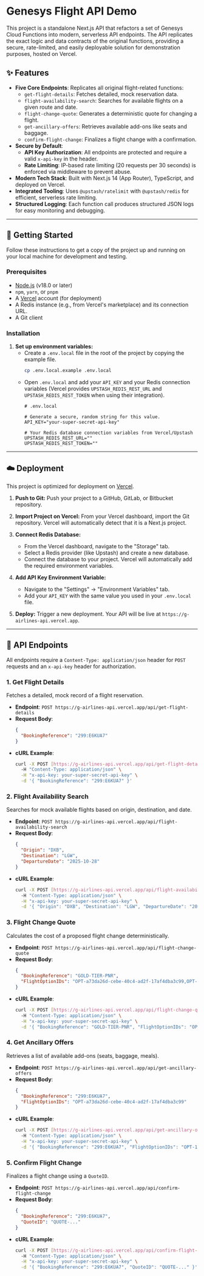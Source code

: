 # Genesys Flight API Demo

This project is a standalone Next.js API that refactors a set of Genesys Cloud Functions into modern, serverless API endpoints. The API replicates the exact logic and data contracts of the original functions, providing a secure, rate-limited, and easily deployable solution for demonstration purposes, hosted on Vercel.

## ✨ Features

- **Five Core Endpoints**: Replicates all original flight-related functions:
  - `get-flight-details`: Fetches detailed, mock reservation data.
  - `flight-availability-search`: Searches for available flights on a given route and date.
  - `flight-change-quote`: Generates a deterministic quote for changing a flight.
  - `get-ancillary-offers`: Retrieves available add-ons like seats and baggage.
  - `confirm-flight-change`: Finalizes a flight change with a confirmation.
- **Secure by Default**:
  - **API Key Authorization**: All endpoints are protected and require a valid `x-api-key` in the header.
  - **Rate Limiting**: IP-based rate limiting (20 requests per 30 seconds) is enforced via middleware to prevent abuse.
- **Modern Tech Stack**: Built with Next.js 14 (App Router), TypeScript, and deployed on Vercel.
- **Integrated Tooling**: Uses `@upstash/ratelimit` with `@upstash/redis` for efficient, serverless rate limiting.
- **Structured Logging**: Each function call produces structured JSON logs for easy monitoring and debugging.

---

## 🚀 Getting Started

Follow these instructions to get a copy of the project up and running on your local machine for development and testing.

### Prerequisites

- [Node.js](https://nodejs.org/en/) (v18.0 or later)
- `npm`, `yarn`, or `pnpm`
- A [Vercel](https://vercel.com) account (for deployment)
- A Redis instance (e.g., from Vercel's marketplace) and its connection URL.
- A Git client

### Installation

1.  **Set up environment variables:**
    -   Create a `.env.local` file in the root of the project by copying the example file.
        ```bash
        cp .env.local.example .env.local
        ```
    -   Open `.env.local` and add your `API_KEY` and your Redis connection variables (Vercel provides `UPSTASH_REDIS_REST_URL` and `UPSTASH_REDIS_REST_TOKEN` when using their integration).
        ```
        # .env.local

        # Generate a secure, random string for this value.
        API_KEY="your-super-secret-api-key"

        # Your Redis database connection variables from Vercel/Upstash
        UPSTASH_REDIS_REST_URL=""
        UPSTASH_REDIS_REST_TOKEN=""
        ```

---

## ☁️ Deployment

This project is optimized for deployment on [Vercel](https://vercel.com).

1.  **Push to Git:** Push your project to a GitHub, GitLab, or Bitbucket repository.

2.  **Import Project on Vercel:** From your Vercel dashboard, import the Git repository. Vercel will automatically detect that it is a Next.js project.

3.  **Connect Redis Database:**
    -   From the Vercel dashboard, navigate to the "Storage" tab.
    -   Select a Redis provider (like Upstash) and create a new database.
    -   Connect the database to your project. Vercel will automatically add the required environment variables.

4.  **Add API Key Environment Variable:**
    -   Navigate to the "Settings" -> "Environment Variables" tab.
    -   Add your `API_KEY` with the same value you used in your `.env.local` file.

5.  **Deploy:** Trigger a new deployment. Your API will be live at `https://g-airlines-api.vercel.app`.

---

## 🔑 API Endpoints

All endpoints require a `Content-Type: application/json` header for `POST` requests and an `x-api-key` header for authorization.

### 1. Get Flight Details

Fetches a detailed, mock record of a flight reservation.

-   **Endpoint**: `POST https://g-airlines-api.vercel.app/api/get-flight-details`
-   **Request Body**:
    ```json
    {
      "BookingReference": "299:E6KUA7"
    }
    ```
-   **cURL Example**:
    ```bash
    curl -X POST [https://g-airlines-api.vercel.app/api/get-flight-details](https://g-airlines-api.vercel.app/api/get-flight-details) \
      -H "Content-Type: application/json" \
      -H "x-api-key: your-super-secret-api-key" \
      -d '{ "BookingReference": "299:E6KUA7" }'
    ```

### 2. Flight Availability Search

Searches for mock available flights based on origin, destination, and date.

-   **Endpoint**: `POST https://g-airlines-api.vercel.app/api/flight-availability-search`
-   **Request Body**:
    ```json
    {
      "Origin": "DXB",
      "Destination": "LGW",
      "DepartureDate": "2025-10-28"
    }
    ```
-   **cURL Example**:
    ```bash
    curl -X POST [https://g-airlines-api.vercel.app/api/flight-availability-search](https://g-airlines-api.vercel.app/api/flight-availability-search) \
      -H "Content-Type: application/json" \
      -H "x-api-key: your-super-secret-api-key" \
      -d '{ "Origin": "DXB", "Destination": "LGW", "DepartureDate": "2025-10-28" }'
    ```

### 3. Flight Change Quote

Calculates the cost of a proposed flight change deterministically.

-   **Endpoint**: `POST https://g-airlines-api.vercel.app/api/flight-change-quote`
-   **Request Body**:
    ```json
    {
      "BookingReference": "GOLD-TIER-PNR",
      "FlightOptionIDs": "OPT-a73da26d-cebe-40c4-ad2f-17af4dba3c99,OPT-39464896-990d-422b-b5aa-a587f80ea87a"
    }
    ```
-   **cURL Example**:
    ```bash
    curl -X POST [https://g-airlines-api.vercel.app/api/flight-change-quote](https://g-airlines-api.vercel.app/api/flight-change-quote) \
      -H "Content-Type: application/json" \
      -H "x-api-key: your-super-secret-api-key" \
      -d '{ "BookingReference": "GOLD-TIER-PNR", "FlightOptionIDs": "OPT-123,OPT-456" }'
    ```

### 4. Get Ancillary Offers

Retrieves a list of available add-ons (seats, baggage, meals).

-   **Endpoint**: `POST https://g-airlines-api.vercel.app/api/get-ancillary-offers`
-   **Request Body**:
    ```json
    {
      "BookingReference": "299:E6KUA7",
      "FlightOptionIDs": "OPT-a73da26d-cebe-40c4-ad2f-17af4dba3c99"
    }
    ```
-   **cURL Example**:
    ```bash
    curl -X POST [https://g-airlines-api.vercel.app/api/get-ancillary-offers](https://g-airlines-api.vercel.app/api/get-ancillary-offers) \
      -H "Content-Type: application/json" \
      -H "x-api-key: your-super-secret-api-key" \
      -d '{ "BookingReference": "299:E6KUA7", "FlightOptionIDs": "OPT-123" }'
    ```

### 5. Confirm Flight Change

Finalizes a flight change using a `QuoteID`.

-   **Endpoint**: `POST https://g-airlines-api.vercel.app/api/confirm-flight-change`
-   **Request Body**:
    ```json
    {
      "BookingReference": "299:E6KUA7",
      "QuoteID": "QUOTE-..."
    }
    ```
-   **cURL Example**:
    ```bash
    curl -X POST [https://g-airlines-api.vercel.app/api/confirm-flight-change](https://g-airlines-api.vercel.app/api/confirm-flight-change) \
      -H "Content-Type: application/json" \
      -H "x-api-key: your-super-secret-api-key" \
      -d '{ "BookingReference": "299:E6KUA7", "QuoteID": "QUOTE-..." }'
    ```
